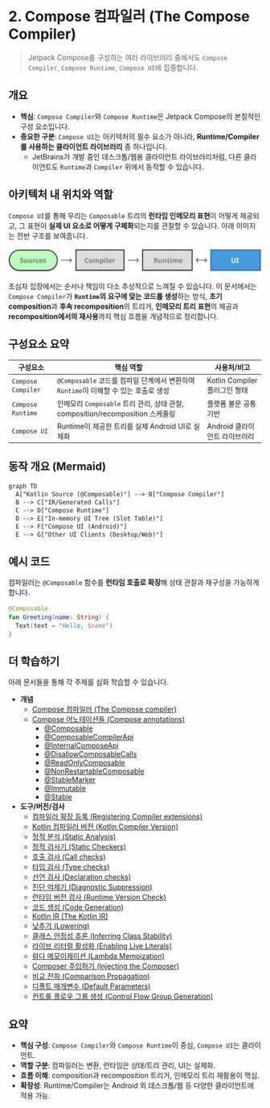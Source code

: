# 2. Compose 컴파일러 (The Compose Compiler)

> Jetpack Compose를 구성하는 여러 라이브러리 중에서도 `Compose Compiler`, `Compose Runtime`, `Compose UI`에 집중합니다.

## 개요

- **핵심**: `Compose Compiler`와 `Compose Runtime`은 Jetpack Compose의 본질적인 구성 요소입니다.
- **중요한 구분**: `Compose UI`는 아키텍처의 필수 요소가 아니라, **Runtime/Compiler를 사용하는 클라이언트 라이브러리** 중 하나입니다.
  - JetBrains가 개발 중인 데스크톱/웹용 클라이언트 라이브러리처럼, 다른 클라이언트도 `Runtime`과 `Compiler` 위에서 동작할 수 있습니다.

## 아키텍처 내 위치와 역할

`Compose UI`를 통해 우리는 `Composable` 트리의 **런타임 인메모리 표현**이 어떻게 제공되고, 그 표현이 **실제 UI 요소로 어떻게 구체화**되는지를 관찰할 수 있습니다. 아래 이미지는 전반 구조를 보여줍니다.

![compose-architecture](./Screenshots/compose-architecture.png)

초심자 입장에서는 순서나 책임이 다소 추상적으로 느껴질 수 있습니다. 이 문서에서는 `Compose Compiler`가 **`Runtime`의 요구에 맞는 코드를 생성**하는 방식, **초기 composition**과 **후속 recomposition**의 트리거, **인메모리 트리 표현**의 제공과 **recomposition에서의 재사용**까지 핵심 흐름을 개념적으로 정리합니다.

## 구성요소 요약

| 구성요소 | 핵심 역할 | 사용처/비고 |
| --- | --- | --- |
| `Compose Compiler` | `@Composable` 코드를 컴파일 단계에서 변환하여 `Runtime`이 이해할 수 있는 호출로 생성 | Kotlin Compiler 플러그인 형태 |
| `Compose Runtime` | 인메모리 `Composable` 트리 관리, 상태 관찰, composition/recomposition 스케줄링 | 플랫폼 불문 공통 기반 |
| `Compose UI` | Runtime이 제공한 트리를 실제 Android UI로 실체화 | Android 클라이언트 라이브러리 |

## 동작 개요 (Mermaid)

```mermaid
graph TD
  A["Kotlin Source (@Composable)"] --> B["Compose Compiler"]
  B --> C["IR/Generated Calls"]
  C --> D["Compose Runtime"]
  D --> E["In-memory UI Tree (Slot Table)"]
  E --> F["Compose UI (Android)"]
  E --> G["Other UI Clients (Desktop/Web)"]
```

## 예시 코드

컴파일러는 `@Composable` 함수를 **런타임 호출로 확장**해 상태 관찰과 재구성을 가능하게 합니다.

```kotlin
@Composable
fun Greeting(name: String) {
  Text(text = "Hello, $name")
}
```

## 더 학습하기

아래 문서들을 통해 각 주제를 심화 학습할 수 있습니다.

- **개념**
  - [Compose 컴파일러 (The Compose compiler)](./Compiler/README.md)
  - [Compose 어노테이션들 (Compose annotations)](./Annotations/README.md)
    - [@Composable](./AnnotationComposable/README.md)
    - [@ComposableCompilerApi](./AnnotationComposableCompilerApi/README.md)
    - [@InternalComposeApi](./AnnotationInternalComposeApi/README.md)
    - [@DisallowComposableCalls](./DisallowComposableCalls/README.md)
    - [@ReadOnlyComposable](./ReadOnlyComposable/README.md)
    - [@NonRestartableComposable](./NonRestartableComposable/README.md)
    - [@StableMarker](./StableMarker/README.md)
    - [@Immutable](./Immutable/README.md)
    - [@Stable](./Stable/README.md)
- **도구/버전/검사**
  - [컴파일러 확장 등록 (Registering Compiler extensions)](./CompilerExtensions/README.md)
  - [Kotlin 컴파일러 버전 (Kotlin Compiler Version)](./CompilerVersion/README.md)
  - [정적 분석 (Static Analysis)](./StaticAnalysis/README.md)
  - [정적 검사기 (Static Checkers)](./StaticCheckers/README.md)
  - [호출 검사 (Call checks)](./CallChecks/README.md)
  - [타입 검사 (Type checks)](./TypeChecks/README.md)
  - [선언 검사 (Declaration checks)](./DeclarationChecks/README.md)
  - [진단 억제기 (Diagnostic Suppression)](./DiagnosticSuppression/README.md)
  - [런타임 버전 검사 (Runtime Version Check)](./RuntimeVersionCheck/README.md)
  - [코드 생성 (Code Generation)](./CodeGeneration/README.md)
  - [Kotlin IR (The Kotlin IR)](./KotlinIR/README.md)
  - [낮추기 (Lowering)](./Lowering/README.md)
  - [클래스 안정성 추론 (Inferring Class Stability)](./InferringClassStability/README.md)
  - [라이브 리터럴 활성화 (Enabling Live Literals)](./EnablingLiveLiterals/README.md)
  - [람다 메모이제이션 (Lambda Memoization)](./LambdaMemoization/README.md)
  - [Composer 주입하기 (Injecting the Composer)](./InjectingComposer/README.md)
  - [비교 전파 (Comparison Propagation)](./ComparisonPropagation/README.md)
  - [디폴트 매개변수 (Default Parameters)](./DefaultParameters/README.md)
  - [컨트롤 플로우 그룹 생성 (Control Flow Group Generation)](./ControlFlowGroupGeneration/README.md)

## 요약
- **핵심 구성**: `Compose Compiler`와 `Compose Runtime`이 중심, `Compose UI`는 클라이언트.
- **역할 구분**: 컴파일러는 변환, 런타임은 상태/트리 관리, UI는 실체화.
- **흐름 이해**: composition과 recomposition 트리거, 인메모리 트리 재활용이 핵심.
- **확장성**: Runtime/Compiler는 Android 외 데스크톱/웹 등 다양한 클라이언트에 적용 가능.
